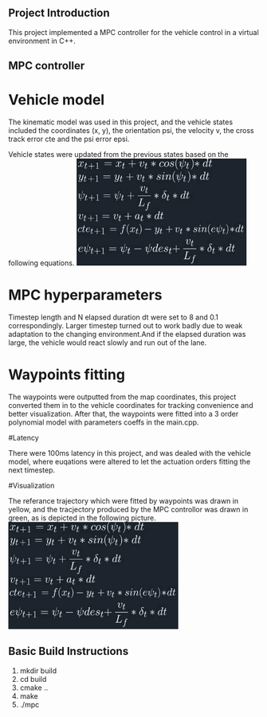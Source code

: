 ## Project Introduction

This project implemented a MPC controller for the vehicle control in a virtual environment in C++. 

## MPC controller

# Vehicle model

The kinematic model was used in this project, and the vehicle states included the coordinates (x, y), the orientation psi, the velocity v, the cross track error cte and the psi error epsi.

Vehicle states were updated from the previous states based on the following equations.
![input3](refImg/model.png)

# MPC hyperparameters

Timestep length and N elapsed duration dt were set to 8 and 0.1 correspondingly. Larger timestep turned out to work badly due to weak adaptation to the changing environment.And if the elapsed duration was large, the vehicle would react slowly and run out of the lane.

# Waypoints fitting 

The waypoints were outputted from the map coordinates, this project converted them in to the vehicle coordinates for tracking convenience and better visualization.
After that, the waypoints were fitted into a 3 order polynomial model with parameters coeffs in the main.cpp.

#Latency

There were 100ms latency in this project, and was dealed with the vehicle model, where euqations were altered to let the actuation orders fitting the next timestep.

#Visualization

The referance trajectory which were fitted by waypoints was drawn in yellow, and the tracjectory produced by the MPC controllor was drawn in green, as is depicted in the following picture.
![input3](refImg/model.png)

## Basic Build Instructions

1. mkdir build
2. cd build
3. cmake ..
4. make
5. ./mpc

